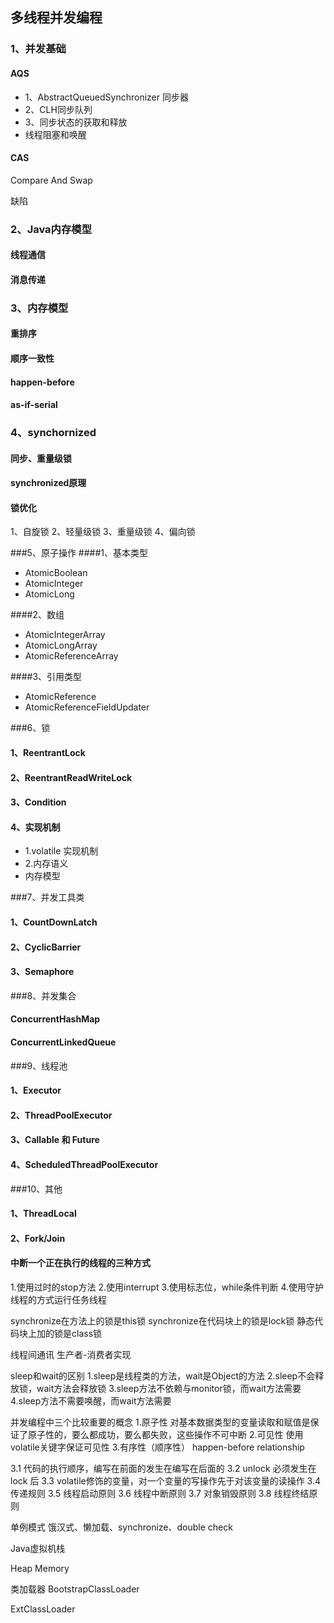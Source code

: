 ## 多线程并发编程



### 1、并发基础

#### AQS
- 1、AbstractQueuedSynchronizer 同步器
- 2、CLH同步队列
- 3、同步状态的获取和释放
- 线程阻塞和唤醒


#### CAS
Compare And Swap

缺陷

### 2、Java内存模型
#### 线程通信

#### 消息传递



### 3、内存模型

#### 重排序

#### 顺序一致性

#### happen-before

#### as-if-serial

### 4、synchornized
#### 同步、重量级锁

#### synchronized原理

#### 锁优化
1、自旋锁
2、轻量级锁
3、重量级锁
4、偏向锁

###5、原子操作
####1、基本类型

- AtomicBoolean
- AtomicInteger
- AtomicLong



####2、数组

- AtomicIntegerArray
- AtomicLongArray
- AtomicReferenceArray



####3、引用类型

- AtomicReference
- AtomicReferenceFieldUpdater



###6、锁

#### 1、ReentrantLock

#### 2、ReentrantReadWriteLock

#### 3、Condition



#### 4、实现机制

- 1.volatile 实现机制
- 2.内存语义
- 内存模型

###7、并发工具类

#### 1、CountDownLatch

#### 2、CyclicBarrier

#### 3、Semaphore

###8、并发集合

#### ConcurrentHashMap

#### ConcurrentLinkedQueue

###9、线程池
#### 1、Executor

#### 2、ThreadPoolExecutor

#### 3、Callable 和 Future

#### 4、ScheduledThreadPoolExecutor

###10、其他

#### 1、ThreadLocal
#### 2、Fork/Join





#### 中断一个正在执行的线程的三种方式
1.使用过时的stop方法
2.使用interrupt
3.使用标志位，while条件判断
4.使用守护线程的方式运行任务线程

synchronize在方法上的锁是this锁
synchronize在代码块上的锁是lock锁
静态代码块上加的锁是class锁

线程间通讯
生产者-消费者实现


sleep和wait的区别
1.sleep是线程类的方法，wait是Object的方法
2.sleep不会释放锁，wait方法会释放锁
3.sleep方法不依赖与monitor锁，而wait方法需要
4.sleep方法不需要唤醒，而wait方法需要

并发编程中三个比较重要的概念
1.原子性
对基本数据类型的变量读取和赋值是保证了原子性的，要么都成功，要么都失败，这些操作不可中断
2.可见性
使用volatile关键字保证可见性
3.有序性（顺序性）
happen-before  relationship

3.1 代码的执行顺序，编写在前面的发生在编写在后面的
3.2 unlock 必须发生在 lock 后
3.3 volatile修饰的变量，对一个变量的写操作先于对该变量的读操作
3.4 传递规则
3.5 线程启动原则
3.6 线程中断原则
3.7 对象销毁原则
3.8 线程终结原则

单例模式
饿汉式、懒加载、synchronize、double check

Java虚拟机栈

Heap Memory 

类加载器
BootstrapClassLoader

ExtClassLoader









